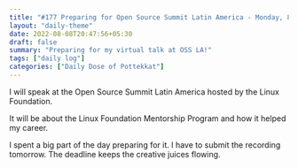 ```yaml
---
title: "#177 Preparing for Open Source Summit Latin America - Monday, 8th August 2022"
layout: "daily-theme"
date: 2022-08-08T20:47:56+05:30
draft: false
summary: "Preparing for my virtual talk at OSS LA!"
tags: ["daily log"]
categories: ["Daily Dose of Pottekkat"]
---
```


I will speak at the Open Source Summit Latin America hosted by the Linux Foundation.

It will be about the Linux Foundation Mentorship Program and how it helped my career.

I spent a big part of the day preparing for it. I have to submit the recording tomorrow. The deadline keeps the creative juices flowing.
